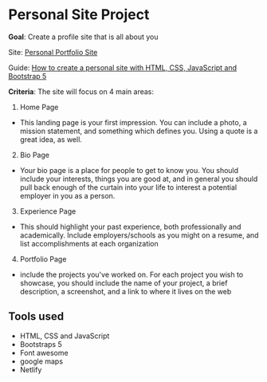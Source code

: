 # Personal Site Project 

**Goal**: Create a profile site that is all about you

Site: [Personal Portfolio Site](https://adriangonz-portfolio.netlify.app/)

Guide: [How to create a personal site with HTML, CSS, JavaScript and Bootstrap 5](https://www.freecodecamp.org/news/how-to-create-a-portfolio-website-using-html-css-javascript-and-bootstrap/)

**Criteria**: The site will focus on 4 main areas:
1. Home Page 
* This landing page is your first impression. You can include a photo, a mission statement, and something which defines you. Using a quote is a great idea, as well.

2. Bio Page
* Your bio page is a place for people to get to know you. You should include your interests, things you are good at, and in general you should pull back enough of the curtain into your life to interest a potential employer in you as a person.

3. Experience Page
* This should highlight your past experience, both professionally and academically.  Include employers/schools as you might on a resume, and list accomplishments at each organization

4. Portfolio Page
* include the projects you've worked on. For each project you wish to showcase, you should include the name of your project, a brief description, a screenshot, and a link to where it lives on the web

## Tools used 
* HTML, CSS and JavaScript 
* Bootstraps 5
* Font awesome 
* google maps 
* Netlify 
